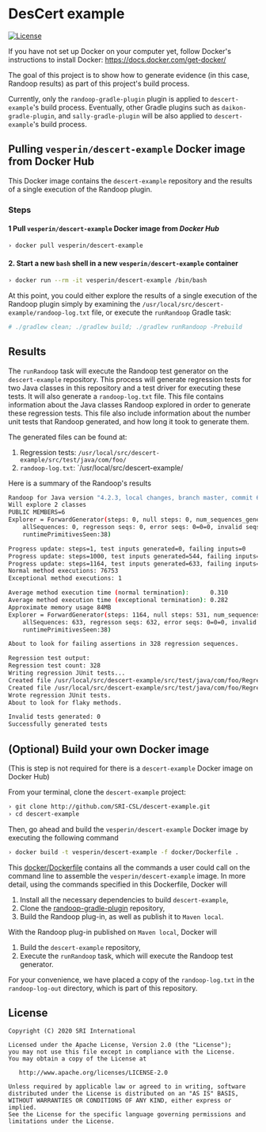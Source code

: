 # DesCert example

[![License](https://img.shields.io/badge/license-apache%202.0-blue.svg)](http://www.apache.org/licenses/LICENSE-2.0)


If you have not set up Docker on your computer yet, follow Docker's instructions to install Docker:
https://docs.docker.com/get-docker/

The goal of this project is to show how to generate evidence (in this case, Randoop results) as part of this project's build process.

Currently, only the `randoop-gradle-plugin` plugin is applied to `descert-example`'s build process. Eventually, other Gradle plugins such as `daikon-gradle-plugin`, and `sally-gradle-plugin` will be also applied to `descert-example`'s build process.


## Pulling `vesperin/descert-example` Docker image from Docker Hub

This Docker image contains the `descert-example` repository and the results of a single execution of the Randoop plugin.


### Steps

#### 1 Pull `vesperin/descert-example` Docker image from _Docker Hub_

```sh
› docker pull vesperin/descert-example
```

#### 2. Start a new `bash` shell in a new `vesperin/descert-example` container

```sh
› docker run --rm -it vesperin/descert-example /bin/bash
```

At this point, you could either explore the results of a single execution of the Randoop plugin simply by examining the `/usr/local/src/descert-example/randoop-log.txt` file,
or execute the `runRandoop` Gradle task: 

```sh
# ./gradlew clean; ./gradlew build; ./gradlew runRandoop -Prebuild
```


## Results

The `runRandoop` task will execute the Randoop test generator on the `descert-example` repository.
This process will generate regression tests for two Java classes in this repository and a test driver for executing these tests.
It will also generate a `randoop-log.txt` file. This file contains information about the Java classes Randoop explored 
in order to generate these regression tests. This file also include information about the number unit tests that Randoop generated, and how long it took to generate them.

The generated files can be found at:

1. Regression tests: `/usr/local/src/descert-example/src/test/java/com/foo/`
2. `randoop-log.txt`: `/usr/local/src/descert-example/

Here is a summary of the Randoop's results

```sh
Randoop for Java version "4.2.3, local changes, branch master, commit 6fb16d1, 2020-03-31".
Will explore 2 classes
PUBLIC MEMBERS=6
Explorer = ForwardGenerator(steps: 0, null steps: 0, num_sequences_generated: 0;
    allSequences: 0, regresson seqs: 0, error seqs: 0=0=0, invalid seqs: 0, subsumed_sequences: 0, num_failed_output_test: 0;
    runtimePrimitivesSeen:38)

Progress update: steps=1, test inputs generated=0, failing inputs=0      (Fri Nov 20 22:44:40 GMT 2020     9MB used)
Progress update: steps=1000, test inputs generated=544, failing inputs=0      (Fri Nov 20 22:45:06 GMT 2020     621MB used)
Progress update: steps=1164, test inputs generated=633, failing inputs=0      (Fri Nov 20 22:45:10 GMT 2020     84MB used)
Normal method executions: 76753
Exceptional method executions: 1

Average method execution time (normal termination):      0.310
Average method execution time (exceptional termination): 0.282
Approximate memory usage 84MB
Explorer = ForwardGenerator(steps: 1164, null steps: 531, num_sequences_generated: 633;
    allSequences: 633, regresson seqs: 632, error seqs: 0=0=0, invalid seqs: 0, subsumed_sequences: 0, num_failed_output_test: 1;
    runtimePrimitivesSeen:38)

About to look for failing assertions in 328 regression sequences.

Regression test output:
Regression test count: 328
Writing regression JUnit tests...
Created file /usr/local/src/descert-example/src/test/java/com/foo/RegressionTest0.java
Created file /usr/local/src/descert-example/src/test/java/com/foo/RegressionTestDriver.java
Wrote regression JUnit tests.
About to look for flaky methods.

Invalid tests generated: 0
Successfully generated tests
```

## (Optional) Build your own Docker image

(This is step is not required for there is a `descert-example` Docker image on Docker Hub)

From your terminal, clone the `descert-example` project:

```sh
› git clone http://github.com/SRI-CSL/descert-example.git
› cd descert-example
```

Then, go ahead and build the `vesperin/descert-example` Docker image by executing the following command

```sh
› docker build -t vesperin/descert-example -f docker/Dockerfile .
```

This [docker/Dockerfile](docker/Dockerfile) contains all the commands a user could call on the command line to assemble the `vesperin/descert-example` image.
In more detail, using the commands specified in this Dockerfile, Docker will


1. Install all the necessary dependencies to build `descert-example`,
2. Clone the [randoop-gradle-plugin](https://github.com/SRI-CSL/randoop-gradle-plugin.git) repository,
3. Build the Randoop plug-in, as well as publish it to `Maven local`.

With the Randoop plug-in published on `Maven local`, Docker will

1. Build the `descert-example` repository,
2. Execute the `runRandoop` task, which will execute the Randoop test generator.

For your convenience, we have placed a copy of the `randoop-log.txt` in the `randoop-log-out` directory, which is part of this repository.


## License

    Copyright (C) 2020 SRI International

    Licensed under the Apache License, Version 2.0 (the "License");
    you may not use this file except in compliance with the License.
    You may obtain a copy of the License at

       http://www.apache.org/licenses/LICENSE-2.0

    Unless required by applicable law or agreed to in writing, software
    distributed under the License is distributed on an "AS IS" BASIS,
    WITHOUT WARRANTIES OR CONDITIONS OF ANY KIND, either express or implied.
    See the License for the specific language governing permissions and
    limitations under the License.

